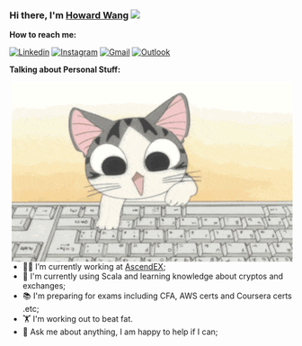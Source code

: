 ### Hi there, I'm [Howard Wang](https://howardw.me/)   <img src="https://camo.githubusercontent.com/fb070d9f71a64edbafed08519130d75e7e0a0a69665d50d94ad095157f702e59/68747470733a2f2f6d656469612e67697068792e636f6d2f6d656469612f6d47634e6a736657416a593541455a4e77362f67697068792e676966" width="25px">

**How to reach me:**

[![Linkedin](https://img.shields.io/badge/-LinkedIn-blue?style=flat&logo=Linkedin&logoColor=white)](https://www.linkedin.com/in/hustwhw/)
[![Instagram](https://img.shields.io/badge/-Instagram-c13584?style=flat&labelColor=c13584&logo=instagram&logoColor=white)](https://www.instagram.com/hustwhw/)
[![Gmail](https://img.shields.io/badge/-Gmail-c14438?style=flat&logo=Gmail&logoColor=white)](mailto:hustwhw@gmail.com)
[![Outlook](https://img.shields.io/badge/-Outlook-0078D4?style=flat&logo=Microsoft-Outlook&logoColor=white)](mailto:hustwhw@outlook.com)



**Talking about Personal Stuff:**

<img align="right" alt="GIF" src="https://github.com/hust-whw/hust-whw/blob/main/cat-typing.gif" width="500" height="320" />

- 👨‍💻 I’m currently working at [AscendEX](https://ascendex.com/);
- 🌱 I'm currently using Scala and learning knowledge about cryptos and exchanges;
- 📚 I'm preparing for exams including CFA, AWS certs and Coursera certs .etc;
- 🏋︎ I'm working out to beat fat.
- 💬 Ask me about anything, I am happy to help if I can;
